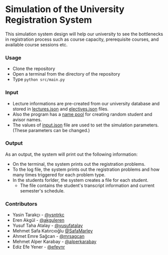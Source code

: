 # Simulation of the University Registration System

This simulation system design will help our university to see the bottlenecks in registration process such as course capacity, prerequisite courses, and available course sessions etc.


### Usage
- Clone the repository
- Open a terminal from the directory of the repository
- Type `python src/main.py`

### Input
- Lecture informations are pre-created from our university database and stored in [lectures.json](src/JsonFiles/lectures.json) and [electives.json](src/JsonFiles/electives.json) files.
- Also the program has a [name pool](src/JsonFiles/names.json) for creating random student and avisor names.
- The values of [input.json](src/JsonFiles/input.json) file are used to set the simulation parameters. (These parameters can be changed.)

### Output
As an output, the system will print out the following information:
- On the terminal, the system prints out the registration problems.
- To the log file, the system prints out the registration problems and how many times triggered for each problem type.
- In the students forlder, the system creates a file for each student.
    - The file contains the student's transcript information and current semester's schedule.

### Contributors
- Yasin Tarakçı - [@ysntrkc](https://github.com/ysntrkc)
- Eren Akgül - [@akguleren](https://github.com/akguleren)
- Yusuf Taha Atalay - [@yusufatalay](https://github.com/yusufatalay)
- Mehmet Safa Katırcıoğlu [@SafaMarley](https://github.com/SafaMarley)
- Ahmet Emre Sağcan - [@mrsagcan](https://github.com/mrsagcan)
- Mehmet Alper Karabay - [@alperkarabay](https://github.com/alperkarabay)
- Ediz Efe Yener - [@efeynr](https://github.com/efeynr)
